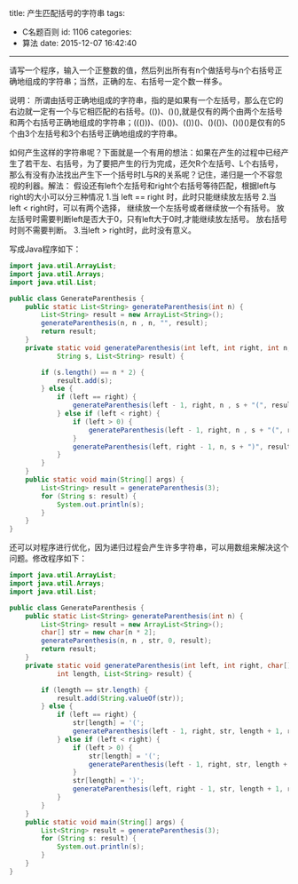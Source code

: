 title: 产生匹配括号的字符串
tags:
  - C名题百则
id: 1106
categories:
  - 算法
date: 2015-12-07 16:42:40
---

请写一个程序，输入一个正整数的值，然后列出所有有n个做括号与n个右括号正确地组成的字符串；当然，正确的左、右括号一定个数一样多。

说明：
所谓由括号正确地组成的字符串，指的是如果有一个左括号，那么在它的右边就一定有一个与它相匹配的右括号。(())、()(),就是仅有的两个由两个左括号和两个右括号正确地组成的字符串；((()))、(()())、(())()、()(())、()()()是仅有的5个由3个左括号和3个右括号正确地组成的字符串。

如何产生这样的字符串呢？下面就是一个有用的想法：如果在产生的过程中已经产生了若干左、右括号，为了要把产生的行为完成，还欠R个左括号、L个右括号，那么有没有办法找出产生下一个括号时L与R的关系呢？记住，递归是一个不容忽视的利器。
​
解法：
假设还有left个左括号和right个右括号等待匹配，根据left与right的大小可以分三种情况
1.当 left == right 时，此时只能继续放左括号
2.当 left < right时，可以有两个选择， 继续放一个左括号或者继续放一个有括号。
放左括号时需要判断left是否大于0，只有left大于0时,才能继续放左括号。
放右括号时则不需要判断。
3.当left > right时，此时没有意义。

写成Java程序如下：
``` java
import java.util.ArrayList;
import java.util.Arrays;
import java.util.List;

public class GenerateParenthesis {
	public static List<String> generateParenthesis(int n) {
		List<String> result = new ArrayList<String>();
		generateParenthesis(n, n , n, "", result);
		return result;
	}
	private static void generateParenthesis(int left, int right, int n, 
			String s, List<String> result) {

		if (s.length() == n * 2) {
			result.add(s);
		} else {
			if (left == right) {
				generateParenthesis(left - 1, right, n , s + "(", result);
			} else if (left < right) {
				if (left > 0) {
					generateParenthesis(left - 1, right, n , s + "(", result);
				}
				generateParenthesis(left, right - 1, n, s + ")", result);
			} 
		}	
	}
	public static void main(String[] args) {
		List<String> result = generateParenthesis(3);
		for (String s: result) {
			System.out.println(s);
		}
	}
}
```
还可以对程序进行优化，因为递归过程会产生许多字符串，可以用数组来解决这个问题。修改程序如下：
``` java
import java.util.ArrayList;
import java.util.Arrays;
import java.util.List;

public class GenerateParenthesis {
	public static List<String> generateParenthesis(int n) {
		List<String> result = new ArrayList<String>();
		char[] str = new char[n * 2];
		generateParenthesis(n, n , str, 0, result);
		return result;
	}
	private static void generateParenthesis(int left, int right, char[] str, 
			int length, List<String> result) {

		if (length == str.length) {
			result.add(String.valueOf(str));
		} else {
			if (left == right) {
				str[length] = '(';
				generateParenthesis(left - 1, right, str, length + 1, result);
			} else if (left < right) {
				if (left > 0) {
					str[length] = '(';
					generateParenthesis(left - 1, right, str, length + 1, result);
				}
				str[length] = ')';
				generateParenthesis(left, right - 1, str, length + 1, result);
			} 
		}	
	}
	public static void main(String[] args) {
		List<String> result = generateParenthesis(3);
		for (String s: result) {
			System.out.println(s);
		}
	}
}

```